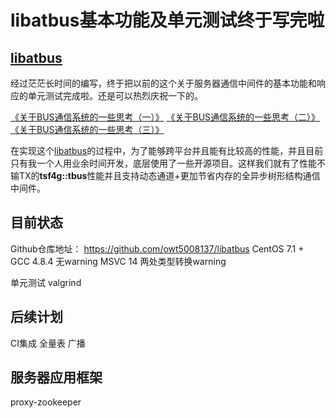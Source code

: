 libatbus基本功能及单元测试终于写完啦
======

[libatbus](https://github.com/owt5008137/libatbus)
------

经过茫茫长时间的编写，终于把以前的这个关于服务器通信中间件的基本功能和响应的单元测试完成啦。还是可以热烈庆祝一下的。

[《关于BUS通信系统的一些思考（一）》](https://www.owent.net/r4DoG)
[《关于BUS通信系统的一些思考（二）》](https://www.owent.net/gCsOx)
[《关于BUS通信系统的一些思考（三）》](https://www.owent.net/V1j6B)

在实现这个[libatbus](https://github.com/owt5008137/libatbus)的过程中，为了能够跨平台并且能有比较高的性能，并且目前只有我一个人用业余时间开发，底层使用了一些开源项目。这样我们就有了性能不输TX的**tsf4g::tbus**性能并且支持动态通道+更加节省内存的全异步树形结构通信中间件。

目前状态
------
Github仓库地址： https://github.com/owt5008137/libatbus
CentOS 7.1 + GCC 4.8.4 无warning
MSVC 14 两处类型转换warning

单元测试
valgrind


后续计划
------
CI集成
全量表
广播

服务器应用框架
------
proxy-zookeeper